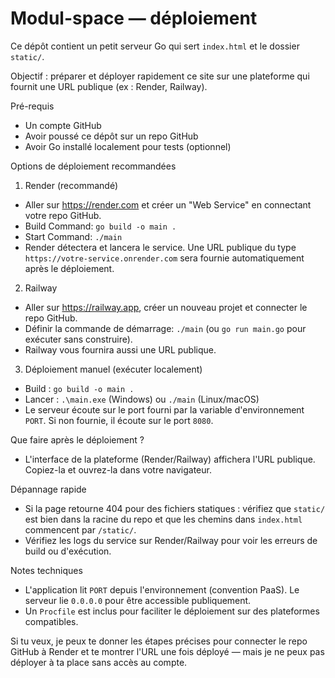 # Modul-space — déploiement

Ce dépôt contient un petit serveur Go qui sert `index.html` et le dossier `static/`.

Objectif : préparer et déployer rapidement ce site sur une plateforme qui fournit une URL publique (ex : Render, Railway).

Pré-requis
- Un compte GitHub
- Avoir poussé ce dépôt sur un repo GitHub
- Avoir Go installé localement pour tests (optionnel)

Options de déploiement recommandées

1) Render (recommandé)
 - Aller sur https://render.com et créer un "Web Service" en connectant votre repo GitHub.
 - Build Command: `go build -o main .`
 - Start Command: `./main`
 - Render détectera et lancera le service. Une URL publique du type `https://votre-service.onrender.com` sera fournie automatiquement après le déploiement.

2) Railway
 - Aller sur https://railway.app, créer un nouveau projet et connecter le repo GitHub.
 - Définir la commande de démarrage: `./main` (ou `go run main.go` pour exécuter sans construire).
 - Railway vous fournira aussi une URL publique.

3) Déploiement manuel (exécuter localement)
 - Build : `go build -o main .`
 - Lancer : `.\main.exe` (Windows) ou `./main` (Linux/macOS)
 - Le serveur écoute sur le port fourni par la variable d'environnement `PORT`. Si non fournie, il écoute sur le port `8080`.

Que faire après le déploiement ?
- L'interface de la plateforme (Render/Railway) affichera l'URL publique. Copiez-la et ouvrez-la dans votre navigateur.

Dépannage rapide
- Si la page retourne 404 pour des fichiers statiques : vérifiez que `static/` est bien dans la racine du repo et que les chemins dans `index.html` commencent par `/static/`.
- Vérifiez les logs du service sur Render/Railway pour voir les erreurs de build ou d'exécution.

Notes techniques
- L'application lit `PORT` depuis l'environnement (convention PaaS). Le serveur lie `0.0.0.0` pour être accessible publiquement.
- Un `Procfile` est inclus pour faciliter le déploiement sur des plateformes compatibles.

Si tu veux, je peux te donner les étapes précises pour connecter le repo GitHub à Render et te montrer l'URL une fois déployé — mais je ne peux pas déployer à ta place sans accès au compte.
